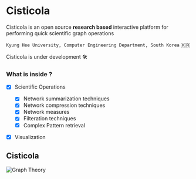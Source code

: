 # Cisticola
Cisticola is an open source **research based** interactive platform for performing quick scientific graph operations

`Kyung Hee University, Computer Engineering Department, South Korea` :kr:

Cisticola is under development :hammer_and_wrench:

### What is inside ?
- [x] Scientific Operations
  - [x] Network summarization techniques
  - [x] Network compression techniques
  - [x] Network measures
  - [x] Filteration techniques
  - [x] Complex Pattern retrieval
- [x] Visualization


## Cisticola
![Graph Theory](https://github.com/garden-birds/cisticola/blob/gh-pages/images/graphtheory-concepts.png)
